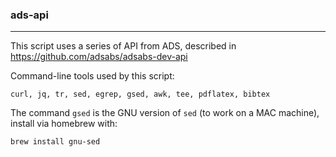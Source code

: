 ### ads-api
---

This script uses a series of API from ADS, described in https://github.com/adsabs/adsabs-dev-api

Command-line tools used by this script:

    curl, jq, tr, sed, egrep, gsed, awk, tee, pdflatex, bibtex

The command `gsed` is the GNU version of `sed` (to work on a MAC machine), install via homebrew with:

    brew install gnu-sed
